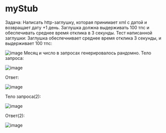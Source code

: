 # myStub
Задача: Написать http-заглушку, которая принимает xml с датой и возвращает дату +1 день. Заглушка должна выдерживать 100 тпс и обеспечивать среднее время отклика в 3 секунды.
Тест написанной заглушки:
Заглушка обеспечнивает среднее время отклика 3 секунды, и выдерживает 100 тпс:

![image](https://user-images.githubusercontent.com/82042285/208513965-6bd31889-acca-4e62-95b8-9e32efe86339.png)
Месяц и число в запросах генерировалось рандомно. Тело запроса:

![image](https://user-images.githubusercontent.com/82042285/208514357-b861f85f-cc39-40c6-abea-300588220564.png)

Ответ:

![image](https://user-images.githubusercontent.com/82042285/208514412-2745a50d-dda3-47e0-9076-c04bae14b2f6.png)

Тело запроса(2):

![image](https://user-images.githubusercontent.com/82042285/208514631-fc93faba-3fa8-40c7-ac0b-9b6faab28c01.png)

Ответ(2):

![image](https://user-images.githubusercontent.com/82042285/208514719-96157f7c-ec54-47f8-86bb-a27ac4db89a2.png)

